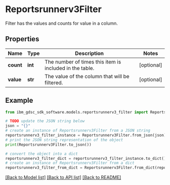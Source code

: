 # Reportsrunnerv3Filter

Filter has the values and counts for value in a column.

## Properties

Name | Type | Description | Notes
------------ | ------------- | ------------- | -------------
**count** | **int** | The number of times this item is included in the table. | [optional] 
**value** | **str** | The value of the column that will be filtered. | [optional] 

## Example

```python
from ibm_gdsc_sdk_software.models.reportsrunnerv3_filter import Reportsrunnerv3Filter

# TODO update the JSON string below
json = "{}"
# create an instance of Reportsrunnerv3Filter from a JSON string
reportsrunnerv3_filter_instance = Reportsrunnerv3Filter.from_json(json)
# print the JSON string representation of the object
print(Reportsrunnerv3Filter.to_json())

# convert the object into a dict
reportsrunnerv3_filter_dict = reportsrunnerv3_filter_instance.to_dict()
# create an instance of Reportsrunnerv3Filter from a dict
reportsrunnerv3_filter_from_dict = Reportsrunnerv3Filter.from_dict(reportsrunnerv3_filter_dict)
```
[[Back to Model list]](../README.md#documentation-for-models) [[Back to API list]](../README.md#documentation-for-api-endpoints) [[Back to README]](../README.md)


